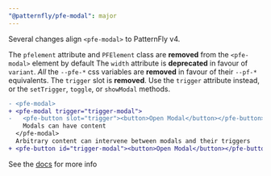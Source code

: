 ```yaml
---
"@patternfly/pfe-modal": major
---
```


Several changes align `<pfe-modal>` to PatternFly v4.

The `pfelement` attribute and `PFElement` class are **removed** from the `<pfe-modal>` element by default
The `width` attribute is **deprecated** in favour of `variant`.
_All_ the `--pfe-*` css variables are **removed** in favour of their `--pf-*` equivalents.
The `trigger` slot is **removed**. Use the `trigger` attribute instead, or the `setTrigger`, `toggle`, or `showModal` methods.
   ```diff
   - <pfe-modal>
   + <pfe-modal trigger="trigger-modal">
   -   <pfe-button slot="trigger"><button>Open Modal</button></pfe-button>
       Modals can have content
     </pfe-modal>
     Arbitrary content can intervene between modals and their triggers
   + <pfe-button id="trigger-modal"><button>Open Modal</button></pfe-button>
   ```

See the [docs](https://patternflyelements.org/components/modal) for more info
